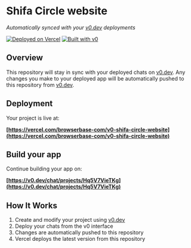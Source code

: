 # Shifa Circle website

*Automatically synced with your [v0.dev](https://v0.dev) deployments*

[![Deployed on Vercel](https://img.shields.io/badge/Deployed%20on-Vercel-black?style=for-the-badge&logo=vercel)](https://vercel.com/browserbase-com/v0-shifa-circle-website)
[![Built with v0](https://img.shields.io/badge/Built%20with-v0.dev-black?style=for-the-badge)](https://v0.dev/chat/projects/Hq5V7VieTKg)

## Overview

This repository will stay in sync with your deployed chats on [v0.dev](https://v0.dev).
Any changes you make to your deployed app will be automatically pushed to this repository from [v0.dev](https://v0.dev).

## Deployment

Your project is live at:

**[https://vercel.com/browserbase-com/v0-shifa-circle-website](https://vercel.com/browserbase-com/v0-shifa-circle-website)**

## Build your app

Continue building your app on:

**[https://v0.dev/chat/projects/Hq5V7VieTKg](https://v0.dev/chat/projects/Hq5V7VieTKg)**

## How It Works

1. Create and modify your project using [v0.dev](https://v0.dev)
2. Deploy your chats from the v0 interface
3. Changes are automatically pushed to this repository
4. Vercel deploys the latest version from this repository

